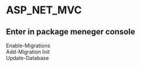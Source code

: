 # ASP_NET_MVC <br>
</hr>
<h2>Enter in package meneger console</h2>
<p>Enable-Migrations <br>
Add-Migration Init <br>
Update-Database</p>
